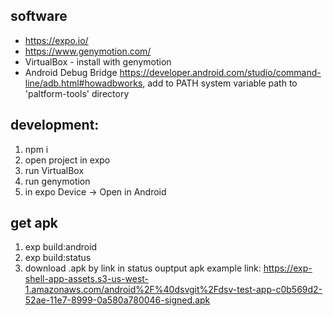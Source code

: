 ## software
- https://expo.io/
- https://www.genymotion.com/
- VirtualBox - install with genymotion
- Android Debug Bridge https://developer.android.com/studio/command-line/adb.html#howadbworks, add to PATH system variable path to 'paltform-tools' directory

## development:
1. npm i
3. open project in expo
4. run VirtualBox
5. run genymotion
6. in expo Device -> Open in Android

## get apk
1. exp build:android
2. exp build:status
3. download .apk by link in status ouptput
apk example link: https://exp-shell-app-assets.s3-us-west-1.amazonaws.com/android%2F%40dsvgit%2Fdsv-test-app-c0b569d2-52ae-11e7-8999-0a580a780046-signed.apk
